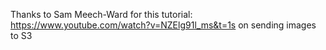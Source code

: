 Thanks to Sam Meech-Ward for this tutorial: https://www.youtube.com/watch?v=NZElg91l_ms&t=1s on sending images to S3
